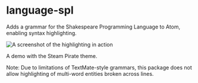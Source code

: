 # language-spl

Adds a grammar for the Shakespeare Programming Language to Atom, enabling
syntax highlighting.

![A screenshot of the highlighting in action](https://raw.githubusercontent.com/zmbc/language-spl/master/screenshot.png)

A demo with the Steam Pirate theme.

Note: Due to limitations of TextMate-style grammars, this package does not allow
highlighting of multi-word entities broken across lines.
